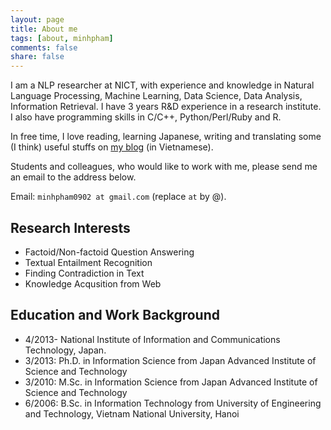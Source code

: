 ```yaml
---
layout: page
title: About me
tags: [about, minhpham]
comments: false
share: false
---
```


I am a NLP researcher at NICT, with experience and knowledge in Natural Language Processing, Machine Learning, Data Science, Data Analysis, Information Retrieval. I have 3 years R&D experience in a research institute. I also have programming skills in C/C++, Python/Perl/Ruby and R.

In free time, I love reading, learning Japanese, writing and translating some (I think) useful stuffs on [my blog](http://khmt.wordpress.com) (in Vietnamese).

Students and colleagues, who would like to work with me, please send me an email to the address below.

Email: ```minhpham0902 at gmail.com``` (replace ```at``` by @).

## Research Interests

* Factoid/Non-factoid Question Answering
* Textual Entailment Recognition
* Finding Contradiction in Text
* Knowledge Acqusition from Web
            
## Education and Work Background

* 4/2013- National Institute of Information and Communications Technology, Japan.
* 3/2013: Ph.D. in Information Science from Japan Advanced Institute of Science and Technology
* 3/2010: M.Sc. in Information Science from Japan Advanced Institute of Science and Technology
* 6/2006: B.Sc. in Information Technology from University of Engineering and Technology, Vietnam National University, Hanoi
                





